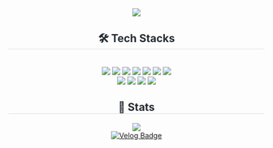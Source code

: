 <div align="center">
    <img src="https://capsule-render.vercel.app/api?type=waving&color=6cbd74&height=180&text=Welcome%20A%20Hyung's%20GitHub&animation=&fontColor=000000&fontSize=50" />
</div>  

<div align="center">
    <h2 style="border-bottom: 1px solid #d8dee4; color: #282d33;"> 🛠️ Tech Stacks </h2>
    <br>
    <div style="margin: 0 auto; text-align: center;">
        <img src="https://img.shields.io/badge/Python-3776AB?style=flat&logo=Python&logoColor=white">
        <img src="https://img.shields.io/badge/R-276DC3?style=flat&logo=r&logoColor=white">
        <img src="https://img.shields.io/badge/C++-00599C?style=flat&logo=C%2B%2B&logoColor=white">
        <img src="https://img.shields.io/badge/C%23-239120?style=flat&logo=c-sharp&logoColor=white">
        <img src="https://img.shields.io/badge/HTML5-E34F26?style=flat&logo=HTML5&logoColor=white">
        <img src="https://img.shields.io/badge/Javascript-F7DF1E?style=flat&logo=Javascript&logoColor=white">
        <img src="https://img.shields.io/badge/Django-092E20?style=flat&logo=django&logoColor=white">
        <br>
        <img src="https://img.shields.io/badge/MariaDB-003545?style=flat&logo=MariaDB&logoColor=white">
        <img src="https://img.shields.io/badge/MySQL-4479A1?style=flat&logo=MySQL&logoColor=white">
        <img src="https://img.shields.io/badge/Git-F05032?style=flat&logo=Git&logoColor=white">
        <img src="https://img.shields.io/badge/Github-181717?style=flat&logo=Github&logoColor=white">
    </div>
</div>

<div align="center"> 
    <h2 style="border-bottom: 1px solid #d8dee4; color: #282d33;"> 🏅 Stats </h2> 
    <div align="center">  
        <img src="https://github-readme-stats.vercel.app/api/top-langs/?username=gnuyhaa&layout=compact&bg_color=180,000000,&title_color=000000&text_color=000000&hide=Jupyter,HTML,CSS,PowerShell"/> 
    </div> 
</div>

<div align="center">
    <a href="https://velog.io/@gnuyhaa">
        <img src="https://velog-readme-stats.vercel.app/api/badge?name=gnuyhaa" alt="Velog Badge" />
    </a>
</div>
